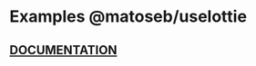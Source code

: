 # Examples @matoseb/uselottie

## [DOCUMENTATION](https://ecal-mid.notion.site/SB1-TOGGLE-140af8c17d8e466fa164e8ed6191168d)
